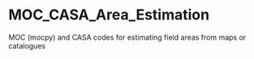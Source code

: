 # MOC_CASA_Area_Estimation
MOC (mocpy) and CASA codes for estimating field areas from maps or catalogues
